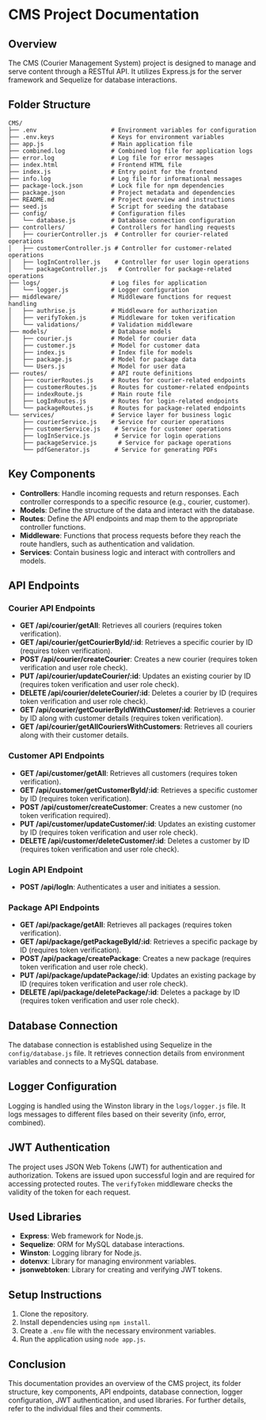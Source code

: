 # CMS Project Documentation

## Overview
The CMS (Courier Management System) project is designed to manage and serve content through a RESTful API. It utilizes Express.js for the server framework and Sequelize for database interactions.

## Folder Structure
```
CMS/
├── .env                     # Environment variables for configuration
├── .env.keys                # Keys for environment variables
├── app.js                   # Main application file
├── combined.log             # Combined log file for application logs
├── error.log                # Log file for error messages
├── index.html               # Frontend HTML file
├── index.js                 # Entry point for the frontend
├── info.log                 # Log file for informational messages
├── package-lock.json        # Lock file for npm dependencies
├── package.json             # Project metadata and dependencies
├── README.md                # Project overview and instructions
├── seed.js                  # Script for seeding the database
├── config/                  # Configuration files
│   └── database.js          # Database connection configuration
├── controllers/             # Controllers for handling requests
│   ├── courierController.js  # Controller for courier-related operations
│   ├── customerController.js # Controller for customer-related operations
│   ├── logInController.js    # Controller for user login operations
│   └── packageController.js   # Controller for package-related operations
├── logs/                    # Log files for application
│   └── logger.js            # Logger configuration
├── middleware/              # Middleware functions for request handling
│   ├── authrise.js          # Middleware for authorization
│   ├── verifyToken.js       # Middleware for token verification
│   └── validations/         # Validation middleware
├── models/                  # Database models
│   ├── courier.js           # Model for courier data
│   ├── customer.js          # Model for customer data
│   ├── index.js             # Index file for models
│   ├── package.js           # Model for package data
│   └── Users.js             # Model for user data
├── routes/                  # API route definitions
│   ├── courierRoutes.js     # Routes for courier-related endpoints
│   ├── customerRoutes.js    # Routes for customer-related endpoints
│   ├── indexRoute.js        # Main route file
│   ├── LogInRoutes.js       # Routes for login-related endpoints
│   └── packageRoutes.js     # Routes for package-related endpoints
└── services/                # Service layer for business logic
    ├── courierService.js    # Service for courier operations
    ├── customerService.js    # Service for customer operations
    ├── logInService.js       # Service for login operations
    ├── packageService.js      # Service for package operations
    └── pdfGenerator.js       # Service for generating PDFs
```

## Key Components
- **Controllers**: Handle incoming requests and return responses. Each controller corresponds to a specific resource (e.g., courier, customer).
- **Models**: Define the structure of the data and interact with the database.
- **Routes**: Define the API endpoints and map them to the appropriate controller functions.
- **Middleware**: Functions that process requests before they reach the route handlers, such as authentication and validation.
- **Services**: Contain business logic and interact with controllers and models.

## API Endpoints
### Courier API Endpoints
- **GET /api/courier/getAll**: Retrieves all couriers (requires token verification).
- **GET /api/courier/getCourierById/:id**: Retrieves a specific courier by ID (requires token verification).
- **POST /api/courier/createCourier**: Creates a new courier (requires token verification and user role check).
- **PUT /api/courier/updateCourier/:id**: Updates an existing courier by ID (requires token verification and user role check).
- **DELETE /api/courier/deleteCourier/:id**: Deletes a courier by ID (requires token verification and user role check).
- **GET /api/courier/getCourierByIdWithCustomer/:id**: Retrieves a courier by ID along with customer details (requires token verification).
- **GET /api/courier/getAllCouriersWithCustomers**: Retrieves all couriers along with their customer details.

### Customer API Endpoints
- **GET /api/customer/getAll**: Retrieves all customers (requires token verification).
- **GET /api/customer/getCustomerById/:id**: Retrieves a specific customer by ID (requires token verification).
- **POST /api/customer/createCustomer**: Creates a new customer (no token verification required).
- **PUT /api/customer/updateCustomer/:id**: Updates an existing customer by ID (requires token verification and user role check).
- **DELETE /api/customer/deleteCustomer/:id**: Deletes a customer by ID (requires token verification and user role check).

### Login API Endpoint
- **POST /api/logIn**: Authenticates a user and initiates a session.

### Package API Endpoints
- **GET /api/package/getAll**: Retrieves all packages (requires token verification).
- **GET /api/package/getPackageById/:id**: Retrieves a specific package by ID (requires token verification).
- **POST /api/package/createPackage**: Creates a new package (requires token verification and user role check).
- **PUT /api/package/updatePackage/:id**: Updates an existing package by ID (requires token verification and user role check).
- **DELETE /api/package/deletePackage/:id**: Deletes a package by ID (requires token verification and user role check).

## Database Connection
The database connection is established using Sequelize in the `config/database.js` file. It retrieves connection details from environment variables and connects to a MySQL database.

## Logger Configuration
Logging is handled using the Winston library in the `logs/logger.js` file. It logs messages to different files based on their severity (info, error, combined).

## JWT Authentication
The project uses JSON Web Tokens (JWT) for authentication and authorization. Tokens are issued upon successful login and are required for accessing protected routes. The `verifyToken` middleware checks the validity of the token for each request.

## Used Libraries
- **Express**: Web framework for Node.js.
- **Sequelize**: ORM for MySQL database interactions.
- **Winston**: Logging library for Node.js.
- **dotenvx**: Library for managing environment variables.
- **jsonwebtoken**: Library for creating and verifying JWT tokens.

## Setup Instructions
1. Clone the repository.
2. Install dependencies using `npm install`.
3. Create a `.env` file with the necessary environment variables.
4. Run the application using `node app.js`.

## Conclusion
This documentation provides an overview of the CMS project, its folder structure, key components, API endpoints, database connection, logger configuration, JWT authentication, and used libraries. For further details, refer to the individual files and their comments.
